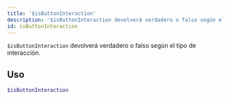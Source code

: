 ```yaml
---
title: '$isButtonInteraction'
description: '$isButtonInteraction devolverá verdadero o falso según el tipo de interacción.'
id: isButtonInteraction
---
```


`$isButtonInteraction` devolverá verdadero o falso según el tipo de interacción.

## Uso

```php
$isButtonInteraction
```
